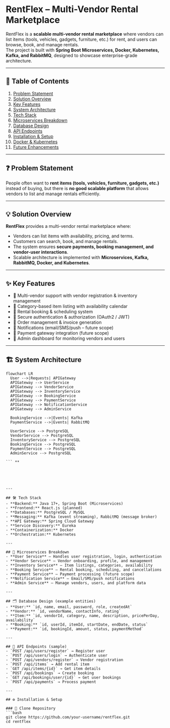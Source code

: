 # RentFlex – Multi-Vendor Rental Marketplace

RentFlex is a **scalable multi-vendor rental marketplace** where vendors can list items (tools, vehicles, gadgets, furniture, etc.) for rent, and users can browse, book, and manage rentals.  
The project is built with **Spring Boot Microservices, Docker, Kubernetes, Kafka, and RabbitMQ**, designed to showcase enterprise-grade architecture.

---

## 📌 Table of Contents
1. [Problem Statement](#-problem-statement)  
2. [Solution Overview](#-solution-overview)  
3. [Key Features](#-key-features)  
4. [System Architecture](#-system-architecture)  
5. [Tech Stack](#-tech-stack)  
6. [Microservices Breakdown](#-microservices-breakdown)  
7. [Database Design](#-database-design)  
8. [API Endpoints](#-api-endpoints)  
9. [Installation & Setup](#-installation--setup)  
10. [Docker & Kubernetes](#-docker--kubernetes)  
11. [Future Enhancements](#-future-enhancements)  

---

## ❓ Problem Statement
People often want to **rent items (tools, vehicles, furniture, gadgets, etc.)** instead of buying, but there is **no good scalable platform** that allows vendors to list and manage rentals efficiently.

---

## 💡 Solution Overview
**RentFlex** provides a multi-vendor rental marketplace where:  
- Vendors can list items with availability, pricing, and terms.  
- Customers can search, book, and manage rentals.  
- The system ensures **secure payments, booking management, and vendor-user interactions**.  
- Scalable architecture is implemented with **Microservices, Kafka, RabbitMQ, Docker, and Kubernetes**.  

---

## ✨ Key Features
- 🔹 Multi-vendor support with vendor registration & inventory management  
- 🔹 Category-based item listing with availability calendar  
- 🔹 Rental booking & scheduling system  
- 🔹 Secure authentication & authorization (OAuth2 / JWT)  
- 🔹 Order management & invoice generation  
- 🔹 Notifications (email/SMS/push – future scope)  
- 🔹 Payment gateway integration (future scope)  
- 🔹 Admin dashboard for monitoring vendors and users  

---

## 🏗 System Architecture

```mermaid
flowchart LR
  User -->|Requests| APIGateway
  APIGateway --> UserService
  APIGateway --> VendorService
  APIGateway --> InventoryService
  APIGateway --> BookingService
  APIGateway --> PaymentService
  APIGateway --> NotificationService
  APIGateway --> AdminService
  
  BookingService -->|Events| Kafka
  PaymentService -->|Events| RabbitMQ
  
  UserService --> PostgreSQL
  VendorService --> PostgreSQL
  InventoryService --> PostgreSQL
  BookingService --> PostgreSQL
  PaymentService --> PostgreSQL
  AdminService --> PostgreSQL

``` **





---

## 🛠 Tech Stack
- **Backend:** Java 17+, Spring Boot (Microservices)  
- **Frontend:** React.js (planned)  
- **Databases:** PostgreSQL / MySQL  
- **Messaging:** Kafka (event streaming), RabbitMQ (message broker)  
- **API Gateway:** Spring Cloud Gateway  
- **Service Discovery:** Eureka  
- **Containerization:** Docker  
- **Orchestration:** Kubernetes  

---

## 🔧 Microservices Breakdown
- **User Service** – Handles user registration, login, authentication  
- **Vendor Service** – Vendor onboarding, profile, and management  
- **Inventory Service** – Item listings, categories, availability  
- **Booking Service** – Rental booking, scheduling, and cancellations  
- **Payment Service** – Payment processing (future scope)  
- **Notification Service** – Email/SMS/push notifications  
- **Admin Service** – Manage vendors, users, and platform data  

---

## 🗂 Database Design (example entities)
- **User:** `id, name, email, password, role, createdAt`  
- **Vendor:** `id, vendorName, contactInfo, rating`  
- **Item:** `id, vendorId, category, name, description, pricePerDay, availability`  
- **Booking:** `id, userId, itemId, startDate, endDate, status`  
- **Payment:** `id, bookingId, amount, status, paymentMethod`  

---

## 📡 API Endpoints (sample)
- `POST /api/users/register` → Register user  
- `POST /api/users/login` → Authenticate user  
- `POST /api/vendors/register` → Vendor registration  
- `POST /api/items` → Add rental item  
- `GET /api/items/{id}` → Get item details  
- `POST /api/bookings` → Create booking  
- `GET /api/bookings/user/{id}` → Get user bookings  
- `POST /api/payments` → Process payment  

---

## ⚙️ Installation & Setup

### 🔹 Clone Repository
```bash
git clone https://github.com/your-username/rentflex.git
cd rentflex
